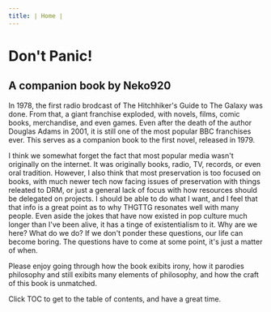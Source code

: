 ```yaml
---
title: ∣ Home ∣
---
```


# Don't Panic!
## A companion book by Neko920
In 1978, the first radio brodcast of The Hitchhiker's Guide to The Galaxy was done. From that, a giant franchise exploded, with novels, films, comic books, merchandise, and even games. Even after the death of the author Douglas Adams in 2001, it is still one of the most popular BBC franchises ever. This serves as a companion book to the first novel, released in 1979.  
  
I think we somewhat forget the fact that most popular media wasn't originally on the internet. It was originally books, radio, TV, records, or even oral tradition. However, I also think that most preservation is too focused on books, with much newer tech now facing issues of preservation with things releated to DRM, or just a general lack of focus with how resources should be delegated on projects. I should be able to do what I want, and I feel that that info is a great point as to why THGTTG resonates well with many people. Even aside the jokes that have now existed in pop culture much longer than I've been alive, it has a tinge of existentialism to it. Why are we here? What do we do? If we don't ponder these questions, our life can become boring. The questions have to come at some point, it's just a matter of when.  
  
Please enjoy going through how the book exibits irony, how it parodies philosophy and still exibits many elements of philosophy, and how the craft of this book is unmatched.  
  
  
Click TOC to get to the table of contents, and have a great time.

